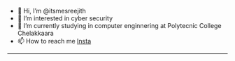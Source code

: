 - 👋 Hi, I’m @itsmesreejith
- 👀 I’m interested in cyber security
- 🌱 I’m currently studying in computer enginnering at Polytecnic College Chelakkaara 
- 📫 How to reach me 	[Insta](https://www.instagram.com/thesreejithc/)
-------


<!---
itsmesreejith/itsmesreejith is a ✨ special ✨ repository because its `README.md` (this file) appears on your GitHub profile.
You can click the Preview link to take a look at your changes.
--->
